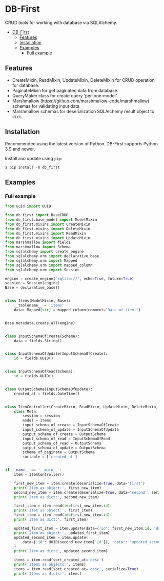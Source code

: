 # DB-First

CRUD tools for working with database via SQLAlchemy.

<!--TOC-->

- [DB-First](#db-first)
  - [Features](#features)
  - [Installation](#installation)
  - [Examples](#examples)
    - [Full example](#full-example)

<!--TOC-->

## Features

* CreateMixin, ReadMixin, UpdateMixin, DeleteMixin for CRUD operation for database.
* PaginateMixin for get paginated data from database.
* QueryMaker class for create query 'per-one-model'.
* Marshmallow (https://github.com/marshmallow-code/marshmallow) schemas for validating input data.
* Marshmallow schemas for deserialization SQLAlchemy result object to `dict`.

## Installation

Recommended using the latest version of Python. DB-First supports Python 3.9 and newer.

Install and update using `pip`:

```shell
$ pip install -U db_first
```

## Examples

### Full example

```python
from uuid import UUID

from db_first import BaseCRUD
from db_first.base_model import ModelMixin
from db_first.mixins import CreateMixin
from db_first.mixins import DeleteMixin
from db_first.mixins import ReadMixin
from db_first.mixins import UpdateMixin
from marshmallow import fields
from marshmallow import Schema
from sqlalchemy import create_engine
from sqlalchemy.orm import declarative_base
from sqlalchemy.orm import Mapped
from sqlalchemy.orm import mapped_column
from sqlalchemy.orm import Session

engine = create_engine('sqlite://', echo=True, future=True)
session = Session(engine)
Base = declarative_base()


class Items(ModelMixin, Base):
    __tablename__ = 'items'
    data: Mapped[str] = mapped_column(comment='Data of item.')


Base.metadata.create_all(engine)


class InputSchemaOfCreate(Schema):
    data = fields.String()


class InputSchemaOfUpdate(InputSchemaOfCreate):
    id = fields.UUID()


class InputSchemaOfRead(Schema):
    id = fields.UUID()


class OutputSchema(InputSchemaOfUpdate):
    created_at = fields.DateTime()


class ItemController(CreateMixin, ReadMixin, UpdateMixin, DeleteMixin, BaseCRUD):
    class Meta:
        session = session
        model = Items
        input_schema_of_create = InputSchemaOfCreate
        input_schema_of_update = InputSchemaOfUpdate
        output_schema_of_create = OutputSchema
        input_schema_of_read = InputSchemaOfRead
        output_schema_of_read = OutputSchema
        output_schema_of_update = OutputSchema
        schema_of_paginate = OutputSchema
        sortable = ['created_at']


if __name__ == '__main__':
    item = ItemController()

    first_new_item = item.create(deserialize=True, data='first')
    print('Item as object:', first_new_item)
    second_new_item = item.create(deserialize=True, data='second', serialize=True)
    print('Item as dict:', second_new_item)

    first_item = item.read(id=first_new_item.id)
    print('Item as object:', first_item)
    first_item = item.read(id=first_new_item.id)
    print('Item as dict:', first_item)

    updated_first_item = item.update(data={'id': first_new_item.id, 'data': 'updated_first'})
    print('Item as object:', updated_first_item)
    updated_second_item = item.update(
        data={'id': UUID(second_new_item['id']), 'data': 'updated_second'}, serialize=True
    )
    print('Item as dict:', updated_second_item)

    items = item.read(sort_created_at='desc')
    print('Items as objects:', items)
    items = item.read(sort_created_at='desc', serialize=True)
    print('Items as dicts:', items)

```
